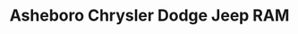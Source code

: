 ---
title: "Asheboro Chrysler Dodge Jeep RAM"
url: /asheboro/asheboro-chrysler-dodge-jeep-ram/
shop: car
---